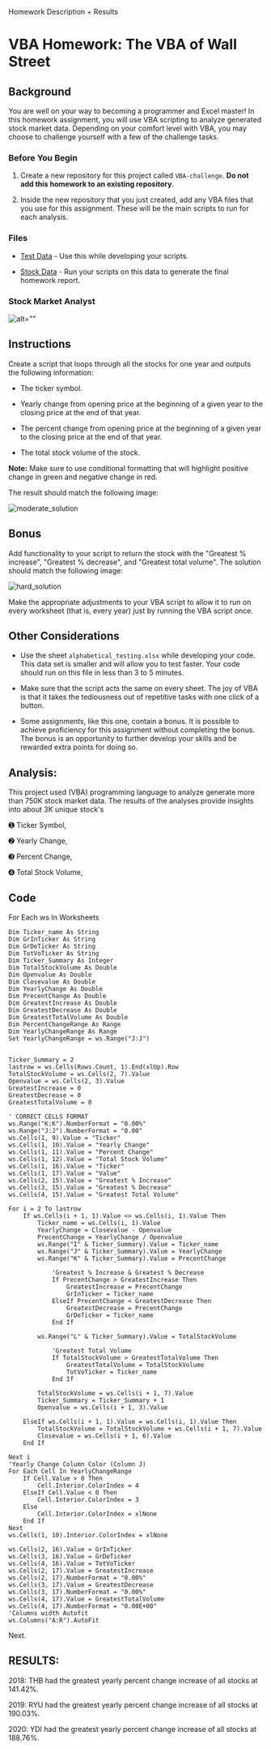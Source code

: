 
Homework Description + Results

# VBA Homework: The VBA of Wall Street

## Background

You are well on your way to becoming a programmer and Excel master! In this homework assignment, you will use VBA scripting to analyze generated stock market data. Depending on your comfort level with VBA, you may choose to challenge yourself with a few of the challenge tasks.

### Before You Begin

1. Create a new repository for this project called `VBA-challenge`. **Do not add this homework to an existing repository**.

2. Inside the new repository that you just created, add any VBA files that you use for this assignment. These will be the main scripts to run for each analysis.

### Files

* [Test Data](Resources/alphabetical_testing.xlsx) - Use this while developing your scripts.

* [Stock Data](Resources/Multiple_year_stock_data.xlsx) - Run your scripts on this data to generate the final homework report.

### Stock Market Analyst

![alt=""](Images/stockmarket.jpg)

## Instructions

Create a script that loops through all the stocks for one year and outputs the following information:

  * The ticker symbol.

  * Yearly change from opening price at the beginning of a given year to the closing price at the end of that year.

  * The percent change from opening price at the beginning of a given year to the closing price at the end of that year.

  * The total stock volume of the stock.

**Note:** Make sure to use conditional formatting that will highlight positive change in green and negative change in red.

The result should match the following image:

![moderate_solution](Images/moderate_solution.png)

## Bonus

Add functionality to your script to return the stock with the "Greatest % increase", "Greatest % decrease", and "Greatest total volume". The solution should match the following image:

![hard_solution](Images/hard_solution.png)

Make the appropriate adjustments to your VBA script to allow it to run on every worksheet (that is, every year) just by running the VBA script once.

## Other Considerations

* Use the sheet `alphabetical_testing.xlsx` while developing your code. This data set is smaller and will allow you to test faster. Your code should run on this file in less than 3 to 5 minutes.

* Make sure that the script acts the same on every sheet. The joy of VBA is that it takes the tediousness out of repetitive tasks with one click of a button.

* Some assignments, like this one, contain a bonus. It is possible to achieve proficiency for this assignment without completing the bonus. The bonus is an opportunity to further develop your skills and be rewarded extra points for doing so.



## Analysis:


This project used (VBA) programming language to analyze generate more than 750K stock market data.
The results of the analyses provide insights into about 3K unique stock's   

➊ Ticker Symbol,   

➋ Yearly Change,  

➌ Percent Change,  

➍ Total Stock Volume, 

## Code

For Each ws In Worksheets
    
    Dim Ticker_name As String
    Dim GrInTicker As String
    Dim GrDeTicker As String
    Dim TotVoTicker As String
    Dim Ticker_Summary As Integer
    Dim TotalStockVolume As Double
    Dim Openvalue As Double
    Dim Closevalue As Double
    Dim YearlyChange As Double
    Dim PrecentChange As Double
    Dim GreatestIncrease As Double
    Dim GreatestDecrease As Double
    Dim GreatestTotalVolume As Double
    Dim PercentChangeRange As Range
    Dim YearlyChangeRange As Range
    Set YearlyChangeRange = ws.Range("J:J")
    

    Ticker_Summary = 2
    lastrow = ws.Cells(Rows.Count, 1).End(xlUp).Row
    TotalStockVolume = ws.Cells(2, 7).Value
    Openvalue = ws.Cells(2, 3).Value
    GreatestIncrease = 0
    GreatestDecrease = 0
    GreatestTotalVolume = 0

    ' CORRECT CELLS FORMAT
    ws.Range("K:K").NumberFormat = "0.00%"
    ws.Range("J:J").NumberFormat = "0.00"
    ws.Cells(1, 9).Value = "Ticker"
    ws.Cells(1, 10).Value = "Yearly Change"
    ws.Cells(1, 11).Value = "Percent Change"
    ws.Cells(1, 12).Value = "Total Stock Volume"
    ws.Cells(1, 16).Value = "Ticker"
    ws.Cells(1, 17).Value = "Value"
    ws.Cells(2, 15).Value = "Greatest % Increase"
    ws.Cells(3, 15).Value = "Greatest % Decrease"
    ws.Cells(4, 15).Value = "Greatest Total Volume"

    For i = 2 To lastrow
        If ws.Cells(i + 1, 1).Value <> ws.Cells(i, 1).Value Then
            Ticker_name = ws.Cells(i, 1).Value
            YearlyChange = Closevalue - Openvalue
            PrecentChange = YearlyChange / Openvalue
            ws.Range("I" & Ticker_Summary).Value = Ticker_name
            ws.Range("J" & Ticker_Summary).Value = YearlyChange
            ws.Range("K" & Ticker_Summary).Value = PrecentChange

                'Greatest % Increase & Greatest % Decrease
                If PrecentChange > GreatestIncrease Then
                    GreatestIncrease = PrecentChange
                    GrInTicker = Ticker_name
                ElseIf PrecentChange < GreatestDecrease Then
                    GreatestDecrease = PrecentChange
                    GrDeTicker = Ticker_name
                End If
                
            ws.Range("L" & Ticker_Summary).Value = TotalStockVolume

                'Greatest Total Volume
                If TotalStockVolume > GreatestTotalVolume Then
                    GreatestTotalVolume = TotalStockVolume
                    TotVoTicker = Ticker_name
                End If
            
            TotalStockVolume = ws.Cells(i + 1, 7).Value
            Ticker_Summary = Ticker_Summary + 1
            Openvalue = ws.Cells(i + 1, 3).Value

        ElseIf ws.Cells(i + 1, 1).Value = ws.Cells(i, 1).Value Then
            TotalStockVolume = TotalStockVolume + ws.Cells(i + 1, 7).Value
            Closevalue = ws.Cells(i + 1, 6).Value
        End If

    Next i
    'Yearly Change Column Color (Column J)
    For Each Cell In YearlyChangeRange
        If Cell.Value > 0 Then
            Cell.Interior.ColorIndex = 4
        ElseIf Cell.Value < 0 Then
            Cell.Interior.ColorIndex = 3
        Else
            Cell.Interior.ColorIndex = xlNone
        End If
    Next
    ws.Cells(1, 10).Interior.ColorIndex = xlNone

    ws.Cells(2, 16).Value = GrInTicker
    ws.Cells(3, 16).Value = GrDeTicker
    ws.Cells(4, 16).Value = TotVoTicker
    ws.Cells(2, 17).Value = GreatestIncrease
    ws.Cells(2, 17).NumberFormat = "0.00%"
    ws.Cells(3, 17).Value = GreatestDecrease
    ws.Cells(3, 17).NumberFormat = "0.00%"
    ws.Cells(4, 17).Value = GreatestTotalVolume
    ws.Cells(4, 17).NumberFormat = "0.00E+00"
    'Columns width Autofit
    ws.Columns("A:R").AutoFit
Next. 
  
  
## RESULTS:  

2018: THB had the greatest yearly percent change increase of all stocks at 141.42%.  

2019: RYU had the greatest yearly percent change increase of all stocks at 190.03%.  

2020: YDI had the greatest yearly percent change increase of all stocks at 188.76%.  



